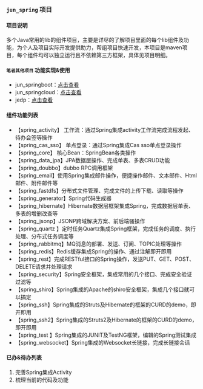 ### `jun_spring` 项目

#### 项目说明
多个Java常用的lib的组件项目，主要是详尽的了解项目里面的每个lib组件及功能，为个人及项目实际开发提供助力，帮组项目快速开发，本项目是maven项目，每个组件均可以独立运行且不依赖第三方框架，具体见项目明细。

#### `笔者其他项目` 功能实现&使用
- jun_springboot：[点击查看](https://github.com/wujun728/jun_springboot) 
- jun_springcloud：[点击查看](https://github.com/wujun728/jun_springcloud) 
- jedp：[点击查看](https://github.com/wujun728/jedp) 

#### 组件功能列表
- 【spring_activity】 工作流：通过Spring集成activity工作流完成流程发起、待办会签等操作
- 【spring_cas_sso】 单点登录：通过Spring集成Cas sso单点登录操作
- 【spring_core】 核心Bean：SpringBean各类操作
- 【spring_data_jpa】JPA数据层操作、完成单表、多表CRUD功能
- 【spring_doubbo】dubbo RPC调用框架
- 【spring_email】使用Spring集成邮件操作，便捷操作邮件、文本邮件、Html邮件、附件邮件等
- 【spring_fastdfs】分布式文件管理、完成文件的上传下载、读取等操作
- 【spring_generator】Spring代码生成器
- 【spring_hibernate】Hibernate数据层框架集成Spring，完成数据层单表、多表的增删改查等
- 【spring_jsonp】JSONP跨域解决方案、前后端骚操作
- 【spring_quartz 】定时任务Quartz集成Spring框架，完成任务的调度、执行处理、分布式任务调度等
- 【spring_rabbitmq】MQ消息的部署、发送、订阅、TOPIC处理等操作
- 【spring_redis】Redis缓存集成Spring的操作、通过注解即开即用
- 【spring_rest】完成RESTful接口的Spring操作，发送PUT、GET、POST、DELETE请求并处理请求
- 【spring_security】Spring安全框架，集成常用的几个接口、完成安全验证过滤等
- 【spring_shiro】Spring集成的Apache的shiro安全框架，集成几个接口就可以搞定
- 【spring_ssh】Spring集成的Struts及Hibernate的框架的CURD的demo，即开即用
- 【spring_ssh2】Spring集成的Struts2及Hibernate的框架的CURD的demo，即开即用
- 【spring_test 】Spring集成的JUNIT及TestNG框架，编辑的Spring测试集成
- 【spring_websocket】Spring集成的Websocket长链接，完成长链接会话

#### 已办&待办列表
1. 完善Spring集成Activity
1. 梳理当前的代码及功能
